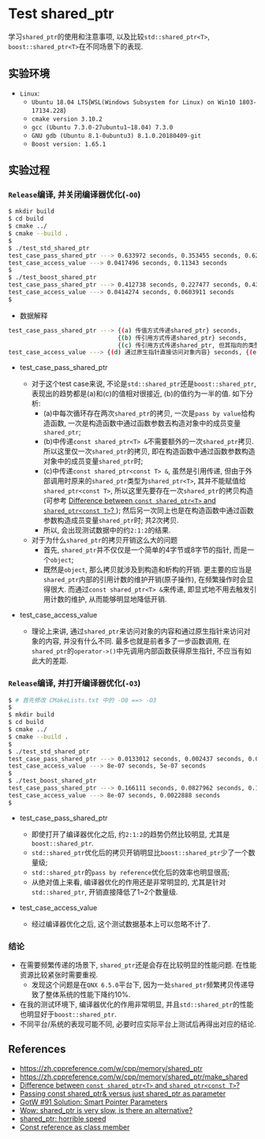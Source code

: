 # Test shared_ptr
学习`shared_ptr`的使用和注意事项, 以及比较`std::shared_ptr<T>`, `boost::shared_ptr<T>`在不同场景下的表现.        

## 实验环境
- `Linux`:    
    - `Ubuntu 18.04 LTS`(`WSL(Windows Subsystem for Linux) on Win10 1803-17134.228`)    
    - `cmake version 3.10.2`    
    - `gcc (Ubuntu 7.3.0-27ubuntu1~18.04) 7.3.0`    
    - `GNU gdb (Ubuntu 8.1-0ubuntu3) 8.1.0.20180409-git`    
    - `Boost version: 1.65.1`

## 实验过程   

### `Release`编译, 并关闭编译器优化(`-O0`)   
```bash
$ mkdir build
$ cd build
$ cmake ../            
$ cmake --build .
$
$ ./test_std_shared_ptr 
test_case_pass_shared_ptr ---> 0.633972 seconds, 0.353455 seconds, 0.62363 seconds.
test_case_access_value ---> 0.0417496 seconds, 0.11343 seconds
$
$ ./test_boost_shared_ptr 
test_case_pass_shared_ptr ---> 0.412738 seconds, 0.227477 seconds, 0.430141 seconds.
test_case_access_value ---> 0.0414274 seconds, 0.0603911 seconds
$
```

- 数据解释    
```bash
test_case_pass_shared_ptr ---> {(a) 传值方式传递shared_ptr} seconds, 
                               {(b) 传引用方式传递shared_ptr} seconds, 
                               {(c) 传引用方式传递shared_ptr, 但其指向的类型由 T 传递给了 const T } seconds.
test_case_access_value ---> {(d) 通过原生指针直接访问对象内容} seconds, {(e) 通过shared_ptr访问对象内容} seconds
```

- test_case_pass_shared_ptr    
    - 对于这个test case来说, 不论是`std::shared_ptr`还是`boost::shared_ptr`, 表现出的趋势都是(a)和(c)的值相对很接近, (b)的值约为一半的值. 如下分析:      
      - (a)中每次循环存在两次`shared_ptr`的拷贝, 一次是`pass by value`给构造函数, 一次是构造函数中通过函数参数去构造对象中的成员变量`shared_ptr`;    
      - (b)中传递`const shared_ptr<T> &`不需要额外的一次`shared_ptr`拷贝. 所以这里仅一次`shared_ptr`的拷贝, 即在构造函数中通过函数参数构造对象中的成员变量`shared_ptr`时;    
      - (c)中传递`const shared_ptr<const T> &`, 虽然是引用传递, 但由于外部调用时原来的`shared_ptr`类型为`shared_ptr<T>`, 其并不能赋值给`shared_ptr<const T>`, 所以这里先要存在一次`shared_ptr`的拷贝构造(可参考 [Difference between `const shared_ptr<T>` and `shared_ptr<const T>`?
](https://stackoverflow.com/questions/17793333/difference-between-const-shared-ptrt-and-shared-ptrconst-t) ); 然后另一次同上也是在构造函数中通过函数参数构造成员变量`shared_ptr`时; 共2次拷贝.    
      - 所以, 会出现测试数据中的约`2:1:2`的结果.     
    - 对于为什么`shared_ptr`的拷贝开销这么大的问题    
      - 首先, `shared_ptr`并不仅仅是一个简单的4字节或8字节的指针, 而是一个`object`;    
      - 既然是`object`, 那么拷贝就涉及到构造和析构的开销. 更主要的应当是`shared_ptr`内部的引用计数的维护开销(原子操作), 在频繁操作时会显得很大. 而通过`const shared_ptr<T> &`来传递, 即显式地不用去触发引用计数的维护, 从而能够明显地降低开销.     

- test_case_access_value    
    - 理论上来讲, 通过`shared_ptr`来访问对象的内容和通过原生指针来访问对象的内容, 并没有什么不同. 最多也就是前者多了一步函数调用, 在`shared_ptr`的`operator->()`中先调用内部函数获得原生指针, 不应当有如此大的差距.    

### `Release`编译, 并打开编译器优化(`-O3`)    
```bash
$ # 首先修改 CMakeLists.txt 中的 -O0 ==> -O3 
$
$ mkdir build
$ cd build
$ cmake ../            
$ cmake --build .
$
$ ./test_std_shared_ptr 
test_case_pass_shared_ptr ---> 0.0133012 seconds, 0.002437 seconds, 0.0129323 seconds.
test_case_access_value ---> 8e-07 seconds, 5e-07 seconds
$
$ ./test_boost_shared_ptr 
test_case_pass_shared_ptr ---> 0.166111 seconds, 0.0827962 seconds, 0.164819 seconds.
test_case_access_value ---> 8e-07 seconds, 0.0022888 seconds
$
```

- test_case_pass_shared_ptr
  - 即使打开了编译器优化之后, 约`2:1:2`的趋势仍然比较明显, 尤其是`boost::shared_ptr`.    
  - `std::shared_ptr`优化后的拷贝开销明显比`boost::shared_ptr`少了一个数量级;    
  - `std::shared_ptr`的`pass by reference`优化后的效率也明显很高;    
  - 从绝对值上来看, 编译器优化的作用还是非常明显的, 尤其是针对`std::shared_ptr`, 开销直接降低了1~2个数量级.    

- test_case_access_value
  - 经过编译器优化之后, 这个测试数据基本上可以忽略不计了.    

### 结论
- 在需要频繁传递的场景下, `shared_ptr`还是会存在比较明显的性能问题. 在性能资源比较紧张时需要重视. 
  - 发现这个问题是在`QNX 6.5.0`平台下, 因为一处`shared_ptr`频繁拷贝传递导致了整体系统的性能下降约10%.      
- 在我的测试环境下, 编译器优化的作用非常明显, 并且`std::shared_ptr`的性能也明显好于`boost::shared_ptr`.    
- 不同平台/系统的表现可能不同, 必要时应实际平台上测试后再得出对应的结论.    


## References 
- https://zh.cppreference.com/w/cpp/memory/shared_ptr
- https://zh.cppreference.com/w/cpp/memory/shared_ptr/make_shared
- [Difference between `const shared_ptr<T>` and `shared_ptr<const T>`?
](https://stackoverflow.com/questions/17793333/difference-between-const-shared-ptrt-and-shared-ptrconst-t)
- [Passing const shared_ptr<T>& versus just shared_ptr<T> as parameter](https://stackoverflow.com/questions/37610494/passing-const-shared-ptrt-versus-just-shared-ptrt-as-parameter)
- [GotW #91 Solution: Smart Pointer Parameters](https://herbsutter.com/2013/06/05/gotw-91-solution-smart-pointer-parameters/)
- [Wow: shared_ptr is very slow, is there an alternative?](https://www.reddit.com/r/cpp/comments/r5phm/wow_shared_ptr_is_very_slow_is_there_an/)
- [shared_ptr: horrible speed](https://stackoverflow.com/questions/3628081/shared-ptr-horrible-speed)
- [Const reference as class member](https://stackoverflow.com/questions/15513734/const-reference-as-class-member)


